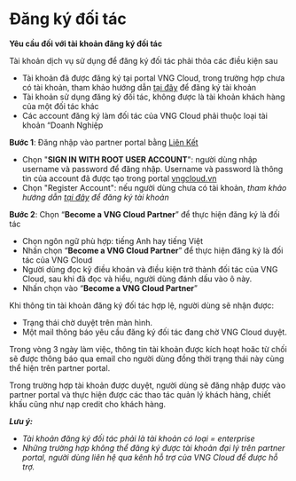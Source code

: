 # Đăng ký đối tác

**Yêu cầu đối với tài khoản đăng ký đối tác**

Tài khoản dịch vụ sử dụng để đăng ký đối tác phải thỏa các điều kiện sau

* Tài khoản đã được đăng ký tại portal VNG Cloud, trong trường hợp chưa có tài khoản, tham khảo hướng dẫn [tại đây](dang-ky-doi-tac.md) để đăng ký tài khoản
* Tài khoản sử dụng đăng ký đối tác, không được là tài khoản khách hàng của một đối tác khác
* Các account đăng ký làm đối tác của VNG Cloud phải thuộc loại tài khoản “Doanh Nghiệp

**Bước 1**: Đăng nhập vào partner portal bằng [Liên Kết](https://signin.vngcloud.vn/ap/auth?clientId=c9e78411-f2a2-41ba-a9e4-3c56263c181a\&responseType=code\&codeChallenge=CdvLkCA8WBPfEAaQ\_m6lKBqa5h5YM\_6JwbR5HuCo5vI\&codeChallengeMethod=S256\&appState=b4406579-f18e-4cd9-878d-64ebbc809af7\&redirectUri=https%3A%2F%2Fpartner.console.vngcloud.vn%2Foverview)

* Chọn "**SIGN IN WITH ROOT USER ACCOUNT**":  người dùng nhập username và password để đăng nhập. Username và password là thông tin của account đã được tạo trong portal [vngcloud.vn](http://vngcloud.vn/)
* Chọn "Register Account": nếu người dùng chưa có tài khoản, _tham khảo hướng dẫn_ [_tại đây_](../huong-dan-su-dung-tai-khoan/dang-ky-tai-khoan.md) _để đăng ký tài khoản_

**Bước 2**: Chọn  “**Become a VNG Cloud Partner**” để thực hiện đăng ký là đối tác

* Chọn ngôn ngữ phù hợp: tiếng Anh hay tiếng Việt
* Nhấn chọn “**Become a VNG Cloud Partner**” để thực hiện đăng ký là đối tác của VNG Cloud
* Người dùng đọc kỹ điều khoản và điều kiện trở thành đối tác của VNG Cloud, sau khi đã đọc và hiểu, người dùng đánh dấu vào ô này.
* Nhấn chọn vào “**Become a VNG Cloud Partner**”

Khi thông tin tài khoản đăng ký đối tác hợp lệ, người dùng sẽ nhận được:

* Trạng thái chờ duyệt trên màn hình.
* Một mail thông báo yêu cầu đăng ký đối tác đang chờ VNG Cloud duyệt.

Trong vòng 3 ngày làm việc, thông tin tài khoản được kích hoạt hoăc từ chối sẽ được thông báo qua email cho người dùng đồng thời trạng thái này cùng thể hiện trên partner portal.

Trong trường hợp tài khoản được duyệt, người dùng sẽ đăng nhập được vào partner portal và thực hiện được các thao tác quản lý khách hàng, chiết khấu cũng như nạp credit cho khách hàng.

_**Lưu ý:**_

* _Tài khoản đăng ký đối tác phải là tài khoản có loại = enterprise_
* _Những trường hợp không thể đăng ký được tài khoản đại lý trên partner portal, người dùng liên hệ qua kênh hỗ trợ của VNG Cloud để được hỗ trợ._
